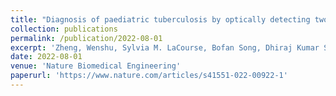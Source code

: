 ```yaml
---
title: "Diagnosis of paediatric tuberculosis by optically detecting two virulence factors on extracellular vesicles in blood samples"
collection: publications
permalink: /publication/2022-08-01
excerpt: 'Zheng, Wenshu, Sylvia M. LaCourse, Bofan Song, Dhiraj Kumar Singh, Mayank Khanna, Juan Olivo, Joshua Stern et al. "Diagnosis of paediatric tuberculosis by optically detecting two virulence factors on extracellular vesicles in blood samples." Nature biomedical engineering 6, no. 8 (2022): 979-991.'
date: 2022-08-01
venue: 'Nature Biomedical Engineering'
paperurl: 'https://www.nature.com/articles/s41551-022-00922-1'
---
```


